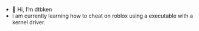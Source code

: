 - 👋 Hi, I’m dtbken
- i am currently learning how to cheat on roblox using a executable with a kernel driver.
